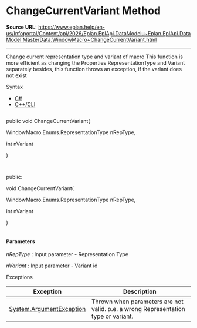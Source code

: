# ChangeCurrentVariant Method

**Source URL:** https://www.eplan.help/en-us/Infoportal/Content/api/2026/Eplan.EplApi.DataModelu~Eplan.EplApi.DataModel.MasterData.WindowMacro~ChangeCurrentVariant.html

---

Change current representation type and variant of macro This function is more efficient as changing the Properties RepresentationType and Variant separately besides, this function throws an exception, if the variant does not exist

Syntax

- [C#](#i-syntax-CS)
- [C++/CLI](#i-syntax-CPP2005)

```
```
public void ChangeCurrentVariant( 

   WindowMacro.Enums.RepresentationType nRepType,

   int nVariant

)
```
```

```
```
public:

void ChangeCurrentVariant( 

   WindowMacro.Enums.RepresentationType nRepType,

   int nVariant

)
```
```

#### Parameters

*nRepType*
:   Input parameter - Representation Type

*nVariant*
:   Input parameter - Variant id

Exceptions

| Exception | Description |
| --- | --- |
| [System.ArgumentException](#) | Thrown when parameters are not valid. p.e. a wrong Representation type or variant. |
